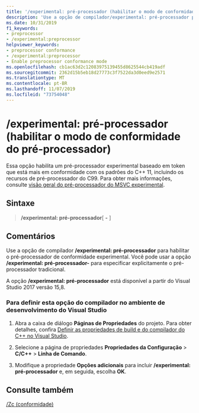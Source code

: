 ```yaml
---
title: '/experimental: pré-processador (habilitar o modo de conformidade do pré-processador)'
description: 'Use a opção de compilador/experimental: pré-processador para habilitar o suporte experimental ao compilador para um pré-processador de conformidade padrão.'
ms.date: 10/31/2019
f1_keywords:
- preprocessor
- /experimental:preprocessor
helpviewer_keywords:
- preprocessor conformance
- /experimental:preprocessor
- Enable preprocessor conformance mode
ms.openlocfilehash: cb1ac63d2c12083975139455d8625544cb419adf
ms.sourcegitcommit: 2362d15b5eb18d27773c3f7522da3d0eed9e2571
ms.translationtype: MT
ms.contentlocale: pt-BR
ms.lasthandoff: 11/07/2019
ms.locfileid: "73754048"
---
```

# <a name="experimentalpreprocessor-enable-preprocessor-conformance-mode"></a>/experimental: pré-processador (habilitar o modo de conformidade do pré-processador)

Essa opção habilita um pré-processador experimental baseado em token que está mais em conformidade com os padrões do C++ 11, incluindo os recursos de pré-processador do C99. Para obter mais informações, consulte [visão geral do pré-processador do MSVC experimental](../../preprocessor/preprocessor-experimental-overview.md).

## <a name="syntax"></a>Sintaxe

> **/experimental: pré-processador**[ **-** ]

## <a name="remarks"></a>Comentários

Use a opção de compilador **/experimental: pré-processador** para habilitar o pré-processador de conformidade experimental. Você pode usar a opção **/experimental: pré-processador-** para especificar explicitamente o pré-processador tradicional.

A opção **/experimental: pré-processador** está disponível a partir do Visual Studio 2017 versão 15,8.

### <a name="to-set-this-compiler-option-in-the-visual-studio-development-environment"></a>Para definir esta opção do compilador no ambiente de desenvolvimento do Visual Studio

1. Abra a caixa de diálogo **Páginas de Propriedades** do projeto. Para obter detalhes, confira [Definir as propriedades de build e do compilador do C++ no Visual Studio](../working-with-project-properties.md).

1. Selecione a página de propriedades **Propriedades da Configuração** > **C/C++**  > **Linha de Comando**.

1. Modifique a propriedade **Opções adicionais** para incluir **/experimental: pré-processador** e, em seguida, escolha **OK**.

## <a name="see-also"></a>Consulte também

[/Zc (conformidade)](zc-conformance.md)
